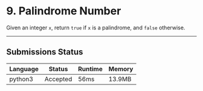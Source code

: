 # 9. Palindrome Number

Given an integer `x`, return `true` if `x` is a palindrome, and `false` otherwise.

---

## Submissions Status

|Language|Status|Runtime|Memory|
|---|---|---|---|
|python3|Accepted|56ms|13.9MB|

